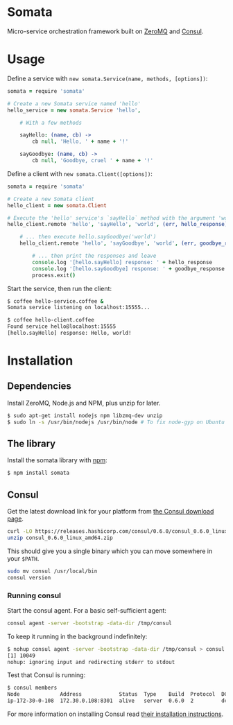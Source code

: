 Somata
=====

Micro-service orchestration framework built on [ZeroMQ](http://zeromq.org) and [Consul](http://www.consul.io).

# Usage

Define a service with `new somata.Service(name, methods, [options])`:

```coffee
somata = require 'somata'

# Create a new Somata service named 'hello'
hello_service = new somata.Service 'hello',

    # With a few methods

    sayHello: (name, cb) ->
        cb null, 'Hello, ' + name + '!'

    sayGoodbye: (name, cb) ->
        cb null, 'Goodbye, cruel ' + name + '!'
```

Define a client with `new somata.Client([options])`:

```coffee
somata = require 'somata'

# Create a new Somata client
hello_client = new somata.Client

# Execute the 'hello' service's `sayHello` method with the argument 'world' ...
hello_client.remote 'hello', 'sayHello', 'world', (err, hello_response) ->

    # ... then execute hello.sayGoodbye('world')
    hello_client.remote 'hello', 'sayGoodbye', 'world', (err, goodbye_response) ->

        # ... then print the responses and leave
        console.log '[hello.sayHello] response: ' + hello_response
        console.log '[hello.sayGoodbye] response: ' + goodbye_response
        process.exit()
```

Start the service, then run the client:

```sh
$ coffee hello-service.coffee &
Somata service listening on localhost:15555...

$ coffee hello-client.coffee
Found service hello@localhost:15555
[hello.sayHello] response: Hello, world!
```

# Installation

## Dependencies

Install ZeroMQ, Node.js and NPM, plus unzip for later.

```sh
$ sudo apt-get install nodejs npm libzmq-dev unzip
$ sudo ln -s /usr/bin/nodejs /usr/bin/node # To fix node-gyp on Ubuntu
```

## The library

Install the somata library with [npm](http://npmjs.org):

```sh
$ npm install somata
```

## Consul

Get the latest download link for your platform from [the Consul download page](http://www.consul.io/downloads.html).

```sh
curl -LO https://releases.hashicorp.com/consul/0.6.0/consul_0.6.0_linux_amd64.zip
unzip consul_0.6.0_linux_amd64.zip
```

This should give you a single binary which you can move somewhere in your `$PATH`.

```sh
sudo mv consul /usr/local/bin
consul version
```

### Running consul

Start the consul agent. For a basic self-sufficient agent:

```sh
consul agent -server -bootstrap -data-dir /tmp/consul
```

To keep it running in the background indefinitely:

```sh
$ nohup consul agent -server -bootstrap -data-dir /tmp/consul > consul.log &
[1] 10049
nohup: ignoring input and redirecting stderr to stdout
```

Test that Consul is running:

```sh
$ consul members
Node             Address            Status  Type    Build  Protocol  DC
ip-172-30-0-108  172.30.0.108:8301  alive   server  0.6.0  2         dc1
```

For more information on installing Consul read [their installation instructions](http://www.consul.io/intro/getting-started/install.html).
